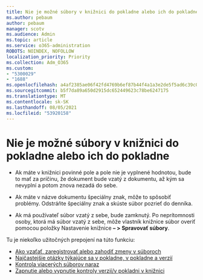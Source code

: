 ```yaml
---
title: Nie je možné súbory v knižnici do pokladne alebo ich do pokladne
ms.author: pebaum
author: pebaum
manager: scotv
ms.audience: Admin
ms.topic: article
ms.service: o365-administration
ROBOTS: NOINDEX, NOFOLLOW
localization_priority: Priority
ms.collection: Adm_O365
ms.custom:
- "5300029"
- "1688"
ms.openlocfilehash: a4af2385ae06f42fd4769b6ef87b44f4a1a3e2de5f5ad6c39c0c06d72a8cdc07
ms.sourcegitcommit: b5f7da89a650d2915dc652449623c78be6247175
ms.translationtype: MT
ms.contentlocale: sk-SK
ms.lasthandoff: 08/05/2021
ms.locfileid: "53920158"
---
```

# <a name="unable-to-check-out-or-check-in-files-in-a-library"></a>Nie je možné súbory v knižnici do pokladne alebo ich do pokladne

- Ak máte v knižnici povinné pole a pole nie je vyplnené hodnotou, bude to mať za príčinu, že dokument bude vzatý z dokumentu, až kým sa nevyplní a potom znova nezadá do sebe.

- Ak máte v názve dokumentu špeciálny znak, môže to spôsobiť problémy. Odstráňte špeciálny znak a skúste súbor pozrieť do denníka.

- Ak má používateľ súbor vzatý z sebe, bude zamknutý.  Po neprítomnosti osoby, ktorá má súbor vzatý z sebe, môže vlastník knižnice súbor overiť pomocou položky Nastavenie knižnice **– > Spravovať súbory**.

Tu je niekoľko užitočných prepojení na túto funkciu:

- [Ako vzaťať, zaregistrovať alebo zahodiť zmeny v súboroch](https://support.office.com/article/check-out-check-in-or-discard-changes-to-files-in-a-library-7e2c12a9-a874-4393-9511-1378a700f6de)
- [Najčastejšie otázky týkajúce sa v pokladne, v pokladne a verzií](https://support.office.com/article/Top-questions-about-check-out-check-in-and-versions-7E941339-E972-4C7A-A79A-80A1FCF84076)
- [Kontrola viacerých súborov naraz](https://support.office.com/article/check-out-check-in-or-discard-changes-to-files-in-a-library-7e2c12a9-a874-4393-9511-1378a700f6de)
- [Zapnutie alebo vypnutie kontroly verzií/v pokladni v knižnici](https://support.office.com/article/enable-and-configure-versioning-for-a-list-or-library-1555d642-23ee-446a-990a-bcab618c7a37)
